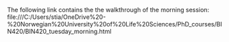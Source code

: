 The following link contains the the walkthrough of the morning session:
file:///C:/Users/stia/OneDrive%20-%20Norwegian%20University%20of%20Life%20Sciences/PhD_courses/BIN420/BIN420_tuesday_morning.html
